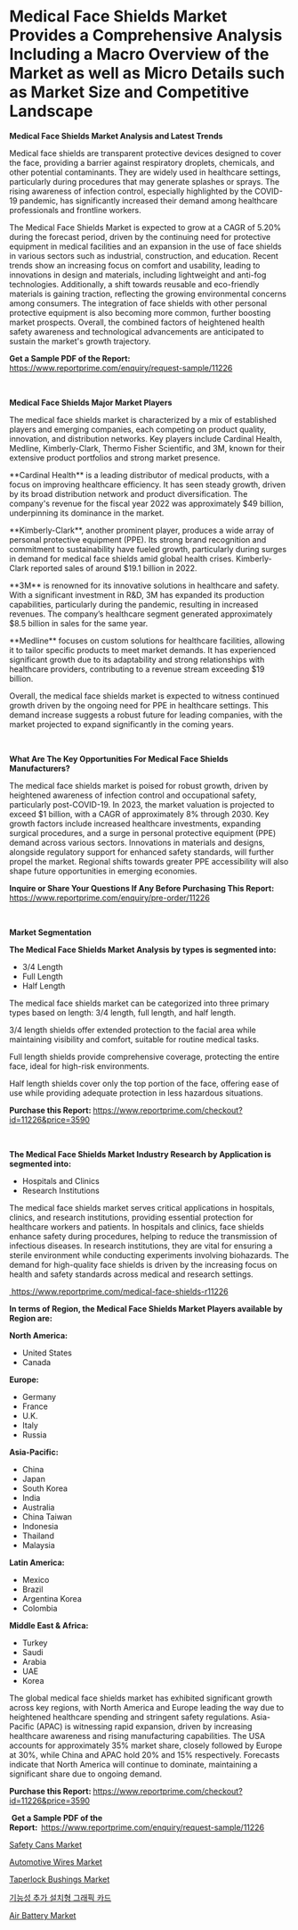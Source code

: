 <p><h1>Medical Face Shields Market Provides a Comprehensive Analysis Including a Macro Overview of the Market as well as Micro Details such as Market Size and Competitive Landscape</h1></p><p><strong>Medical Face Shields Market Analysis and Latest Trends</strong></p>
<p><p>Medical face shields are transparent protective devices designed to cover the face, providing a barrier against respiratory droplets, chemicals, and other potential contaminants. They are widely used in healthcare settings, particularly during procedures that may generate splashes or sprays. The rising awareness of infection control, especially highlighted by the COVID-19 pandemic, has significantly increased their demand among healthcare professionals and frontline workers.</p><p>The Medical Face Shields Market is expected to grow at a CAGR of 5.20% during the forecast period, driven by the continuing need for protective equipment in medical facilities and an expansion in the use of face shields in various sectors such as industrial, construction, and education. Recent trends show an increasing focus on comfort and usability, leading to innovations in design and materials, including lightweight and anti-fog technologies. Additionally, a shift towards reusable and eco-friendly materials is gaining traction, reflecting the growing environmental concerns among consumers. The integration of face shields with other personal protective equipment is also becoming more common, further boosting market prospects. Overall, the combined factors of heightened health safety awareness and technological advancements are anticipated to sustain the market's growth trajectory.</p></p>
<p><strong>Get a Sample PDF of the Report:&nbsp;</strong> <a href="https://www.reportprime.com/enquiry/request-sample/11226">https://www.reportprime.com/enquiry/request-sample/11226</a></p>
<p>&nbsp;</p>
<p><strong>Medical Face Shields Major Market Players</strong></p>
<p><p>The medical face shields market is characterized by a mix of established players and emerging companies, each competing on product quality, innovation, and distribution networks. Key players include Cardinal Health, Medline, Kimberly-Clark, Thermo Fisher Scientific, and 3M, known for their extensive product portfolios and strong market presence.</p><p>**Cardinal Health** is a leading distributor of medical products, with a focus on improving healthcare efficiency. It has seen steady growth, driven by its broad distribution network and product diversification. The company's revenue for the fiscal year 2022 was approximately $49 billion, underpinning its dominance in the market.</p><p>**Kimberly-Clark**, another prominent player, produces a wide array of personal protective equipment (PPE). Its strong brand recognition and commitment to sustainability have fueled growth, particularly during surges in demand for medical face shields amid global health crises. Kimberly-Clark reported sales of around $19.1 billion in 2022.</p><p>**3M** is renowned for its innovative solutions in healthcare and safety. With a significant investment in R&D, 3M has expanded its production capabilities, particularly during the pandemic, resulting in increased revenues. The company’s healthcare segment generated approximately $8.5 billion in sales for the same year.</p><p>**Medline** focuses on custom solutions for healthcare facilities, allowing it to tailor specific products to meet market demands. It has experienced significant growth due to its adaptability and strong relationships with healthcare providers, contributing to a revenue stream exceeding $19 billion.</p><p>Overall, the medical face shields market is expected to witness continued growth driven by the ongoing need for PPE in healthcare settings. This demand increase suggests a robust future for leading companies, with the market projected to expand significantly in the coming years.</p></p>
<p>&nbsp;</p>
<p><strong>What Are The Key Opportunities For Medical Face Shields Manufacturers?</strong></p>
<p><p>The medical face shields market is poised for robust growth, driven by heightened awareness of infection control and occupational safety, particularly post-COVID-19. In 2023, the market valuation is projected to exceed $1 billion, with a CAGR of approximately 8% through 2030. Key growth factors include increased healthcare investments, expanding surgical procedures, and a surge in personal protective equipment (PPE) demand across various sectors. Innovations in materials and designs, alongside regulatory support for enhanced safety standards, will further propel the market. Regional shifts towards greater PPE accessibility will also shape future opportunities in emerging economies.</p></p>
<p><strong>Inquire or Share Your Questions If Any Before Purchasing This Report:</strong> <a href="https://www.reportprime.com/enquiry/pre-order/11226">https://www.reportprime.com/enquiry/pre-order/11226</a></p>
<p>&nbsp;</p>
<p><strong>Market Segmentation</strong></p>
<p><strong>The Medical Face Shields Market Analysis by types is segmented into:</strong></p>
<p><ul><li>3/4 Length</li><li>Full Length</li><li>Half Length</li></ul></p>
<p><p>The medical face shields market can be categorized into three primary types based on length: 3/4 length, full length, and half length. </p><p>3/4 length shields offer extended protection to the facial area while maintaining visibility and comfort, suitable for routine medical tasks. </p><p>Full length shields provide comprehensive coverage, protecting the entire face, ideal for high-risk environments. </p><p>Half length shields cover only the top portion of the face, offering ease of use while providing adequate protection in less hazardous situations.</p></p>
<p><strong>Purchase this Report:&nbsp;</strong><a href="https://www.reportprime.com/checkout?id=11226&price=3590">https://www.reportprime.com/checkout?id=11226&price=3590</a></p>
<p>&nbsp;</p>
<p><strong>The Medical Face Shields Market Industry Research by Application is segmented into:</strong></p>
<p><ul><li>Hospitals and Clinics</li><li>Research Institutions</li></ul></p>
<p><p>The medical face shields market serves critical applications in hospitals, clinics, and research institutions, providing essential protection for healthcare workers and patients. In hospitals and clinics, face shields enhance safety during procedures, helping to reduce the transmission of infectious diseases. In research institutions, they are vital for ensuring a sterile environment while conducting experiments involving biohazards. The demand for high-quality face shields is driven by the increasing focus on health and safety standards across medical and research settings.</p></p>
<p><a href="https://www.reportprime.com/medical-face-shields-r11226">&nbsp;https://www.reportprime.com/medical-face-shields-r11226</a></p>
<p><strong>In terms of Region, the Medical Face Shields Market Players available by Region are:</strong></p>
<p>
    <p> <strong> North America: </strong>
        <ul>
            <li>United States</li>
            <li>Canada</li>
        </ul>
        </p> 
    <p> <strong> Europe: </strong>
        <ul>
            <li>Germany</li>
            <li>France</li>
            <li>U.K.</li>
            <li>Italy</li>
            <li>Russia</li>
        </ul>
        </p> 
    <p> <strong> Asia-Pacific: </strong>
        <ul>
            <li>China</li>
            <li>Japan</li>
            <li>South Korea</li>
            <li>India</li>
            <li>Australia</li>
            <li>China Taiwan</li>
            <li>Indonesia</li>
            <li>Thailand</li>
            <li>Malaysia</li>
        </ul>
        </p> 
    <p> <strong> Latin America: </strong>
        <ul>
            <li>Mexico</li>
            <li>Brazil</li>
            <li>Argentina Korea</li>
            <li>Colombia</li>
        </ul>
        </p> 
    <p> <strong> Middle East & Africa: </strong>
        <ul>
            <li>Turkey</li>
            <li>Saudi</li>
            <li>Arabia</li>
            <li>UAE</li>
            <li>Korea</li>
        </ul>
    </p>
    </p>
<p><p>The global medical face shields market has exhibited significant growth across key regions, with North America and Europe leading the way due to heightened healthcare spending and stringent safety regulations. Asia-Pacific (APAC) is witnessing rapid expansion, driven by increasing healthcare awareness and rising manufacturing capabilities. The USA accounts for approximately 35% market share, closely followed by Europe at 30%, while China and APAC hold 20% and 15% respectively. Forecasts indicate that North America will continue to dominate, maintaining a significant share due to ongoing demand.</p></p>
<p><strong>Purchase this Report: </strong><a href="https://www.reportprime.com/checkout?id=11226&price=3590">https://www.reportprime.com/checkout?id=11226&price=3590</a></p>
<p>&nbsp;<strong>Get a Sample PDF of the Report:&nbsp;&nbsp;</strong><a href="https://www.reportprime.com/enquiry/request-sample/11226">https://www.reportprime.com/enquiry/request-sample/11226</a></p>
<p><strong></strong></p>
<p><p><a href="https://www.linkedin.com/pulse/how-regional-markets-adapting-safety-cans-market-innovations-2ikwf?trackingId=rsyASGLUTXyQS3QNCfsrwg%3D%3D">Safety Cans Market</a></p><p><a href="https://issuu.com/reportprime-2/docs/automotive-wires-market-size-2030.p_e98d7af4b3730b">Automotive Wires Market</a></p><p><a href="https://www.linkedin.com/pulse/insights-taperlock-bushings-market-size-which-expanding-99-cagr-ro2tf?trackingId=q%2FpDvMEDRbSQogQgnAEV0Q%3D%3D">Taperlock Bushings Market</a></p><p><a href="https://medium.com/@walid_yasin/%EC%84%B8%EA%B3%84-functional-discrete-graphics-card-market-%EC%9D%80-2024%EC%97%90%EC%84%9C-2031%EB%A1%9C-%EC%97%B0%ED%8F%89%EA%B7%A0-%EC%A6%9D%EA%B0%80%EC%9C%A8%EC%9D%84-%EB%B3%B4%EC%9D%BC-%EA%B2%83%EC%9C%BC%EB%A1%9C-%EC%98%88%EC%83%81%EB%90%A9%EB%8B%88%EB%8B%A4-2728a5351141">기능성 추가 설치형 그래픽 카드</a></p><p><a href="https://medium.com/@philipwolf32/the-air-battery-market-prioritizes-cost-control-and-efficiency-enhancement-599e73faff82">Air Battery Market</a></p></p>